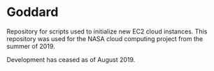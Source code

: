 # Goddard
Repository for scripts used to initialize new EC2 cloud instances.
This repository was used for the NASA cloud computing project from the summer of 2019.

Development has ceased as of August 2019.
